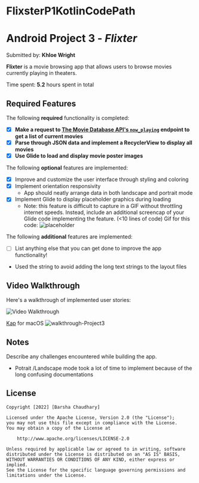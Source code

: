 # FlixsterP1KotlinCodePath
# Android Project 3 - *Flixter*

Submitted by: **Khloe Wright**

**Flixter** is a movie browsing app that allows users to browse movies currently playing in theaters.

Time spent: **5.2** hours spent in total

## Required Features

The following **required** functionality is completed:

- [x] **Make a request to [The Movie Database API's `now_playing`](https://developers.themoviedb.org/3/movies/get-now-playing) endpoint to get a list of current movies**
- [x] **Parse through JSON data and implement a RecyclerView to display all movies**
- [x] **Use Glide to load and display movie poster images**

The following **optional** features are implemented:

- [x] Improve and customize the user interface through styling and coloring
- [x] Implement orientation responsivity
  - App should neatly arrange data in both landscape and portrait mode
- [x] Implement Glide to display placeholder graphics during loading
  - Note: this feature is difficult to capture in a GIF without throttling internet speeds.  Instead, include an additional screencap of your Glide code implementing the feature.  (<10 lines of code)
  Gif for this code: 
  ![placeholder](https://user-images.githubusercontent.com/64405568/190891195-d5131ab4-3a18-40df-94d5-f9b003a8a19f.gif)

  

The following **additional** features are implemented:

- [ ] List anything else that you can get done to improve the app functionality!
 - Used the string to avoid adding the long text strings to the layout files

## Video Walkthrough

Here's a walkthrough of implemented user stories:

<img src='http://i.imgur.com/link/to/your/gif/file.gif' title='Video Walkthrough' width='' alt='Video Walkthrough' />

[Kap](https://getkap.co/) for macOS
![walkthrough-Project3](https://user-images.githubusercontent.com/64405568/190891035-63c939ce-0745-4788-a641-7c798c0ebe26.gif)

## Notes

Describe any challenges encountered while building the app.
- Potrait /Landscape mode took a lot of time to implement because of the long confusing documentations

## License

    Copyright [2022] [Barsha Chaudhary]

    Licensed under the Apache License, Version 2.0 (the "License");
    you may not use this file except in compliance with the License.
    You may obtain a copy of the License at

        http://www.apache.org/licenses/LICENSE-2.0

    Unless required by applicable law or agreed to in writing, software
    distributed under the License is distributed on an "AS IS" BASIS,
    WITHOUT WARRANTIES OR CONDITIONS OF ANY KIND, either express or implied.
    See the License for the specific language governing permissions and
    limitations under the License.
